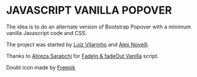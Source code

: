 # JAVASCRIPT VANILLA POPOVER

The idea is to do an alternate version of Bootstrap Popover with a minimum vanilla Javascript code and CSS.

The project was started by [Luiz Vilarinho](https://github.com/luizvilarinho) and [Alex Novelli](https://github.com/alexnovelli).

Thanks to [Alireza Sarabchi](https://github.com/alirezas) for [FadeIn & fadeOut Vanilla](https://gist.github.com/alirezas/c4f9f43e9fe1abba9a4824dd6fc60a55) script.

Doubt icon made by [Freepik](https://www.flaticon.com)